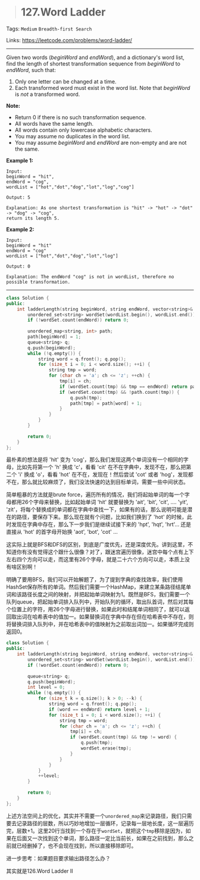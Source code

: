 > # 127.Word Ladder

Tags: `Medium` `Breadth-first Search`

Links: <https://leetcode.com/problems/word-ladder/>

---

Given two words (*beginWord* and *endWord*), and a dictionary's word list, find the length of shortest transformation sequence from *beginWord* to *endWord*, such that:

1. Only one letter can be changed at a time.
2. Each transformed word must exist in the word list. Note that *beginWord* is *not* a transformed word.

**Note:**

- Return 0 if there is no such transformation sequence.
- All words have the same length.
- All words contain only lowercase alphabetic characters.
- You may assume no duplicates in the word list.
- You may assume *beginWord* and *endWord* are non-empty and are not the same.

**Example 1:**

```
Input:
beginWord = "hit",
endWord = "cog",
wordList = ["hot","dot","dog","lot","log","cog"]

Output: 5

Explanation: As one shortest transformation is "hit" -> "hot" -> "dot" -> "dog" -> "cog",
return its length 5.
```

**Example 2:**

```
Input:
beginWord = "hit"
endWord = "cog"
wordList = ["hot","dot","dog","lot","log"]

Output: 0

Explanation: The endWord "cog" is not in wordList, therefore no possible transformation.
```

----

```c++
class Solution {
public:
    int ladderLength(string beginWord, string endWord, vector<string>& wordList) {
        unordered_set<string> wordSet(wordList.begin(), wordList.end());
        if (!wordSet.count(endWord)) return 0;
        
        unordered_map<string, int> path;
        path[beginWord] = 1;
        queue<string> q;
        q.push(beginWord);
        while (!q.empty()) {
            string word = q.front(); q.pop();
            for (size_t i = 0; i < word.size(); ++i) {
                string tmp = word;
                for (char ch = 'a'; ch <= 'z'; ++ch) {
                    tmp[i] = ch;
                    if (wordSet.count(tmp) && tmp == endWord) return path[word] + 1;
                    if (wordSet.count(tmp) && !path.count(tmp)) {
                        q.push(tmp);
                        path[tmp] = path[word] + 1;
                    }
                }
            }
        }
        
        return 0;
    }
};
```

最朴素的想法是将 'hit' 变为 'cog'，那么我们发现这两个单词没有一个相同的字母，比如先将第一个 'h' 换成 'c'，看看 'cit' 在不在字典中，发现不在，那么把第二个 'i' 换成 'o'，看看 'hot' 在不在，发现在！然后尝试 'cot' 或者 'hog'，发现都不在，那么就比较麻烦了，我们没法快速的达到目标单词，需要一些中间状态。

简单粗暴的方法就是brute force，遍历所有的情况，我们将起始单词的每一个字母都用26个字母来替换，比如起始单词 'hit' 就要替换为 'ait', 'bit', 'cit', .... 'yit', 'zit'，将每个替换成的单词都在字典中查找一下，如果有的话，那么说明可能是潜在的路径，要保存下来。那么现在就有个问题，比如我们换到了 'hot' 的时候，此时发现在字典中存在，那么下一步我们是继续试接下来的 'hpt', 'hqt', 'hrt'... 还是直接从 'hot' 的首字母开始换 'aot', 'bot', 'cot' ... 

这实际上就是BFS和DFS的区别，到底是广度优先，还是深度优先。讲到这里，不知道你有没有觉得这个跟什么很像？对了，跟迷宫遍历很像，迷宫中每个点有上下左右四个方向可以走，而这里有26个字母，就是二十六个方向可以走，本质上没有啥区别啊！

明确了要用BFS，我们可以开始解题了，为了提到字典的查找效率，我们使用HashSet保存所有的单词。然后我们需要一个HashMap，来建立某条路径结尾单词和该路径长度之间的映射，并把起始单词映射为1。既然是BFS，我们需要一个队列queue，把起始单词排入队列中，开始队列的循环，取出队首词，然后对其每个位置上的字符，用26个字母进行替换，如果此时和结尾单词相同了，就可以返回取出词在哈希表中的值加一。如果替换词在字典中存在但在哈希表中不存在，则将替换词排入队列中，并在哈希表中的值映射为之前取出词加一。如果循环完成则返回0。

```c++
class Solution {
public:
    int ladderLength(string beginWord, string endWord, vector<string>& wordList) {
        unordered_set<string> wordSet(wordList.begin(), wordList.end());
        if (!wordSet.count(endWord)) return 0;
        
        queue<string> q;
        q.push(beginWord);
        int level = 0;
        while (!q.empty()) {
            for (size_t k = q.size(); k > 0; --k) {
                string word = q.front(); q.pop();
                if (word == endWord) return level + 1;
                for (size_t i = 0; i < word.size(); ++i) {
                    string tmp = word;
                    for (char ch = 'a'; ch <= 'z'; ++ch) {
                        tmp[i] = ch;
                        if (wordSet.count(tmp) && tmp != word) {
                            q.push(tmp);
                            wordSet.erase(tmp);
                        }
                    }
                }
            }
            ++level;
        }
        
        return 0;
    }
};
```

上述方法空间上的优化，其实并不需要一个`unordered_map`来记录路径，我们只需要去记录路径的层数，所以巧妙地增加一层循环，记录每一层地长度，这一层遍历完，层数+1。这里20行当找到一个存在于`wordSet`，就把这个`tmp`移除是因为，如果在后面又一次找到这个单词，那么路径一定比当前长，如果在之前找到，那么之前就已经删掉了，也不会现在找到，所以直接移除即可。

进一步思考：如果题目要求输出路径怎么办？

其实就是126.Word Ladder II
